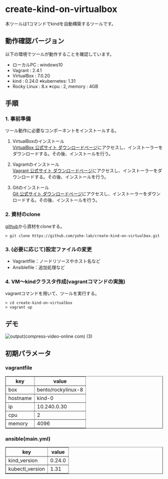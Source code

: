 # create-kind-on-virtualbox
本ツールは1コマンドでkindを自動構築するツールです。

## 動作確認バージョン
以下の環境でツールが動作することを確認しています。
- ローカルPC : windows10
- Vagrant : 2.4.1
- VirtualBox : 7.0.20
- kind : 0.24.0        ※kubernetes: 1.31
- Rocky Linux : 8.x    ※cpu : 2, memory : 4GB

## 手順

### 1. 事前準備
ツール動作に必要なコンポーネントをインストールする。

1. VirtualBoxのインストール  
[VirtualBox 公式サイト ダウンロードページ](https://www.virtualbox.org/wiki/Downloads)にアクセスし、インストーラーをダウンロードする。その後、インストールを行う。

2. Vagrantのインストール  
[Vagrant 公式サイト ダウンロードページ](https://developer.hashicorp.com/vagrant/install?product_intent=vagrant)にアクセスし、インストーラーをダウンロードする。その後、インストールを行う。

3. Gitのインストール  
[Git 公式サイト ダウンロードページ](https://gitforwindows.org/)にアクセスし、インストーラーをダウンロードする。その後、インストールを行う。

### 2. 資材のclone
[github](https://github.com/yohe-lab/create-kind-on-virtualbox)から資材をcloneする。
```
> git clone https://github.com/yohe-lab/create-kind-on-virtualbox.git
```

### 3. (必要に応じて)設定ファイルの変更
- Vagrantfile：ノードリソースやホスト名など
- Ansiblefile：追加処理など

### 4. VM～kindクラスタ作成(vagrantコマンドの実施)
vagrantコマンドを用いて、ツールを実行する。
```
> cd create-kind-on-virtualbox
> vagrant up
```
## デモ
![output(compress-video-online com) (3)](https://github.com/user-attachments/assets/013fa281-5395-416a-857e-bed311131afe)



## 初期パラメータ

### vagrantfile  

<table border="1">
  <tr>
    <th>key</th>
    <th>value</th>
  </tr>
  <tr>
    <td>box</td>
    <td>bento/rockylinux-8</td>
  </tr>
  <tr>
    <td>hostname</td>
    <td>kind-0</td>
  </tr>
    <tr>
    <td>ip</td>
    <td>10.240.0.30</td>
  </tr>
    <tr>
    <td>cpu</td>
    <td>2</td>
  </tr>
    </tr>
    <tr>
    <td>memory</td>
    <td>4096</td>
  </tr>
</table>

### ansible(main.yml)
<table border="1">
  <tr>
    <th>key</th>
    <th>value</th>
  </tr>
  <tr>
    <td>kind_version</td>
    <td>0.24.0</td>
  </tr>
  <tr>
    <td>kubectl_version</td>
    <td>1.31</td>
  </tr>
